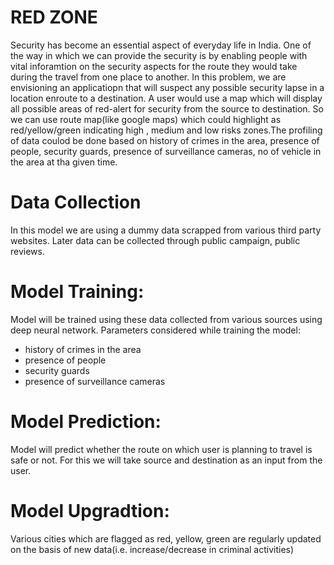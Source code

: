 # RED ZONE

Security has become an essential aspect of everyday life in India. One 
of the way in which we can provide the security is by enabling people with
 vital inforamtion on the security aspects for the route they would take 
 during the travel from one place to another. In this problem, we are 
 envisioning an applicatiopn that will suspect any possible security 
 lapse in a location enroute to a destination. A user would use a map 
 which will display all possible areas of red-alert for security from 
 the source to destination. So we can use route map(like google maps) 
 which could highlight as red/yellow/green indicating high , medium and
 low risks zones.The profiling of data coulod be done based on history 
 of crimes in the area, presence of people, security guards, presence of
 surveillance cameras, no of vehicle in the area at tha given time.
 
 
 
 # Data Collection
 In this model we are using a dummy data scrapped from various third party websites.
 Later data can be collected through public campaign, public reviews.
 
 
 # Model Training:
 
 Model will be trained using these data collected from various sources 
 using deep neural network.
 Parameters considered while training the model:
 - history of crimes in the area 
 - presence of people
 - security guards 
 - presence of surveillance cameras
 
 # Model Prediction:
 
 Model will predict whether the route on which user is planning to travel is
 safe or not.
 For this we will take source and destination as an input from the user.
 
 # Model Upgradtion:
 
 Various cities which are flagged as red, yellow, green are regularly
 updated on the basis of new data(i.e. increase/decrease in criminal activities)
 
 
